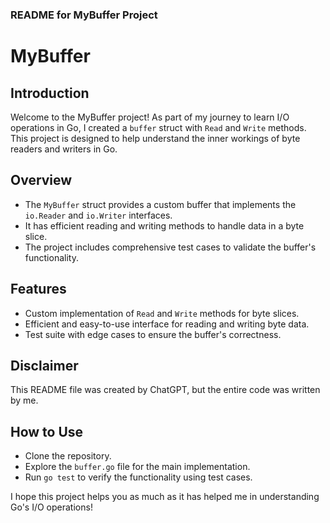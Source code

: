 ### README for MyBuffer Project

# MyBuffer

## Introduction

Welcome to the MyBuffer project! As part of my journey to learn I/O operations in Go, I created a `buffer` struct with `Read` and `Write` methods. This project is designed to help understand the inner workings of byte readers and writers in Go.

## Overview
- The `MyBuffer` struct provides a custom buffer that implements the `io.Reader` and `io.Writer` interfaces.
- It has efficient reading and writing methods to handle data in a byte slice.
- The project includes comprehensive test cases to validate the buffer's functionality.

## Features
- Custom implementation of `Read` and `Write` methods for byte slices.
- Efficient and easy-to-use interface for reading and writing byte data.
- Test suite with edge cases to ensure the buffer's correctness.

## Disclaimer
This README file was created by ChatGPT, but the entire code was written by me.

## How to Use
- Clone the repository.
- Explore the `buffer.go` file for the main implementation.
- Run `go test` to verify the functionality using test cases.

I hope this project helps you as much as it has helped me in understanding Go's I/O operations!
